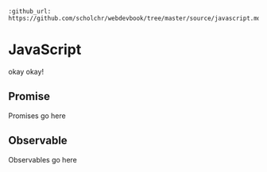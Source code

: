 ```eval_rst
:github_url: https://github.com/scholchr/webdevbook/tree/master/source/javascript.md
```

# JavaScript

okay okay!

## Promise

Promises go here

## Observable

Observables go here